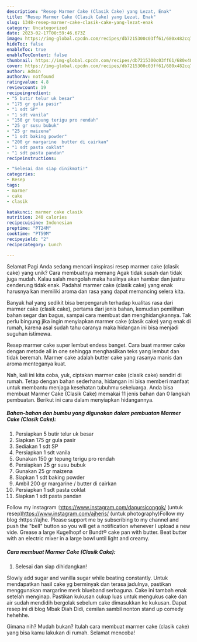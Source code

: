 ```yaml
---
description: "Resep Marmer Cake (Clasik Cake) yang Lezat, Enak"
title: "Resep Marmer Cake (Clasik Cake) yang Lezat, Enak"
slug: 1348-resep-marmer-cake-clasik-cake-yang-lezat-enak
category: Uncategorized
date: 2023-02-17T00:59:46.673Z
image: https://img-global.cpcdn.com/recipes/db7215300c03ff61/680x482cq70/marmer-cake-clasik-cake-foto-resep-utama.jpg
hideToc: false
enableToc: true
enableTocContent: false
thumbnail: https://img-global.cpcdn.com/recipes/db7215300c03ff61/680x482cq70/marmer-cake-clasik-cake-foto-resep-utama.jpg
cover: https://img-global.cpcdn.com/recipes/db7215300c03ff61/680x482cq70/marmer-cake-clasik-cake-foto-resep-utama.jpg
author: Admin
authorAv: notfound
ratingvalue: 4.8
reviewcount: 19
recipeingredient:
- "5 butir telur uk besar"
- "175 gr gula pasir"
- "1 sdt SP"
- "1 sdt vanila"
- "150 gr tepung terigu pro rendah"
- "25 gr susu bubuk"
- "25 gr maizena"
- "1 sdt baking powder"
- "200 gr margarine  butter di cairkan"
- "1 sdt pasta coklat"
- "1 sdt pasta pandan"
recipeinstructions:

- "Selesai dan siap dinikmati!"
categories:
- Resep
tags:
- marmer
- cake
- clasik

katakunci: marmer cake clasik 
nutrition: 240 calories
recipecuisine: Indonesian
preptime: "PT24M"
cooktime: "PT59M"
recipeyield: "2"
recipecategory: Lunch

---
```



Selamat Pagi Anda sedang mencari inspirasi resep marmer cake (clasik cake) yang unik? Cara membuatnya memang Agak tidak susah dan tidak juga mudah. Kalau salah mengolah maka hasilnya akan hambar dan justru cenderung tidak enak. Padahal marmer cake (clasik cake) yang enak harusnya kan memiliki aroma dan rasa yang dapat memancing selera kita.


Banyak hal yang sedikit bisa berpengaruh terhadap kualitas rasa dari marmer cake (clasik cake), pertama dari jenis bahan, kemudian pemilihan bahan segar dan bagus, sampai cara membuat dan menghidangkannya. Tak perlu bingung jika ingin menyiapkan marmer cake (clasik cake) yang enak di rumah, karena asal sudah tahu caranya maka hidangan ini bisa menjadi suguhan istimewa.

Resep marmer cake super lembut endess banget. Cara buat marmer cake dengan metode all in one sehingga menghasilkan teks yang lembut dan tidak beremah. Marmer cake adalah butter cake yang rasanya manis dan aroma menteganya kuat.


Nah, kali ini kita coba, yuk, ciptakan marmer cake (clasik cake) sendiri di rumah. Tetap dengan bahan sederhana, hidangan ini bisa memberi manfaat untuk membantu menjaga kesehatan tubuhmu sekeluarga. Anda bisa membuat Marmer Cake (Clasik Cake) memakai 11 jenis bahan dan 0 langkah pembuatan. Berikut ini cara dalam menyiapkan hidangannya.

<!--inarticleads1-->

##### Bahan-bahan dan bumbu yang digunakan dalam pembuatan Marmer Cake (Clasik Cake):

1. Persiapkan 5 butir telur uk besar
1. Siapkan 175 gr gula pasir
1. Sediakan 1 sdt SP
1. Persiapkan 1 sdt vanila
1. Gunakan 150 gr tepung terigu pro rendah
1. Persiapkan 25 gr susu bubuk
1. Gunakan 25 gr maizena
1. Siapkan 1 sdt baking powder
1. Ambil 200 gr margarine / butter di cairkan
1. Persiapkan 1 sdt pasta coklat
1. Siapkan 1 sdt pasta pandan


Follow my instagram :https://www.instagram.com/dapursicongok/ (untuk resep)https://www.instagram.com/ajheris/ (untuk photography)Follow my blog :https://ajhe. Please support me by subscribing to my channel and push the &#34;bell&#34; button so you will get a notification whenever I upload a new vide. Grease a large Kugelhopf or Bundt® cake pan with butter. Beat butter with an electric mixer in a large bowl until light and creamy. 

<!--inarticleads2-->

##### Cara membuat Marmer Cake (Clasik Cake):


1. Selesai dan siap dihidangkan!

Slowly add sugar and vanilla sugar while beating constantly. Untuk mendapatkan hasil cake yg berminyak dan terasa jadulnya, pastikan menggunakan margarine merk blueband serbaguna. Cake ini tambah enak setelah menginap. Pastikan kukusan cukup luas untuk mengukus cake dan air sudah mendidih bergolak sebelum cake dimasukkan ke kukusan. Dapat resep ini di blog Mbak Diah Didi, cemilan sambil nonton stand up comedy hehehhe. 

Gimana nih? Mudah bukan? Itulah cara membuat marmer cake (clasik cake) yang bisa kamu lakukan di rumah. Selamat mencoba!
